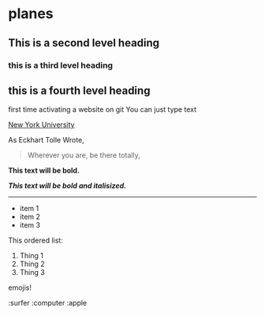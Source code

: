 # planes

## This is a second level heading 

### this is a third level heading

## this is a fourth level heading 
 first time activating a website on git
 You can just type text 

 [New York University](https://nyu.edu)

As Eckhart Tolle Wrote, 
 >Wherever you are, be there totally,

 **This text will be bold.**

 ***This text will be bold and italisized.***

 ***

 - item 1
 - item 2
 - item 3

 This ordered list: 
1. Thing 1
2. Thing 2
3. Thing 3

emojis!

:surfer :computer :apple 
